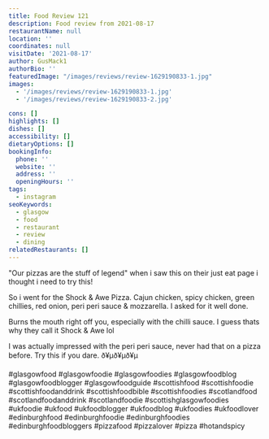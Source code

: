 ```yaml
---
title: Food Review 121
description: Food review from 2021-08-17
restaurantName: null
location: ''
coordinates: null
visitDate: '2021-08-17'
author: GusMack1
authorBio: ''
featuredImage: "/images/reviews/review-1629190833-1.jpg"
images:
  - '/images/reviews/review-1629190833-1.jpg'
  - '/images/reviews/review-1629190833-2.jpg'

cons: []
highlights: []
dishes: []
accessibility: []
dietaryOptions: []
bookingInfo:
  phone: ''
  website: ''
  address: ''
  openingHours: ''
tags:
  - instagram
seoKeywords:
  - glasgow
  - food
  - restaurant
  - review
  - dining
relatedRestaurants: []
---
```

"Our pizzas are the stuff of legend" when i saw this on their just eat page i thought i need to try this!

So i went for the Shock & Awe Pizza. Cajun chicken, spicy chicken, green chillies, red onion, peri peri sauce & mozzarella. I asked for it well done.

Burns the mouth right off you, especially with the chilli sauce. I guess thats why they call it Shock & Awe lol 

I was actually impressed with the peri peri sauce, never had that on a pizza before. Try this if you dare. ð¥µð¥µð¥µ

#glasgowfood #glasgowfoodie #glasgowfoodies #glasgowfoodblog #glasgowfoodblogger #glasgowfoodguide #scottishfood #scottishfoodie #scottishfoodanddrink #scottishfoodbible #scottishfoodies #scotlandfood #scotlandfoodanddrink #scotlandfoodie #scottishglasgowfoodies #ukfoodie #ukfood #ukfoodblogger #ukfoodblog #ukfoodies #ukfoodlover #edinburghfood #edinburghfoodie #edinburghfoodies #edinburghfoodbloggers #pizzafood #pizzalover #pizza #hotandspicy
